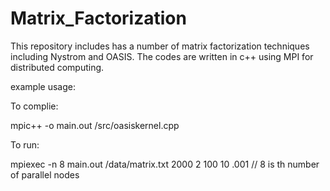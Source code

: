 Matrix_Factorization
====================
This repository includes has a number of matrix factorization techniques including Nystrom and OASIS. The codes are written in c++ using MPI for distributed computing.

example usage:

To complie:

mpic++ -o main.out /src/oasiskernel.cpp

To run:

mpiexec -n 8 main.out /data/matrix.txt 2000 2 100 10 .001 // 8 is th number of parallel nodes
